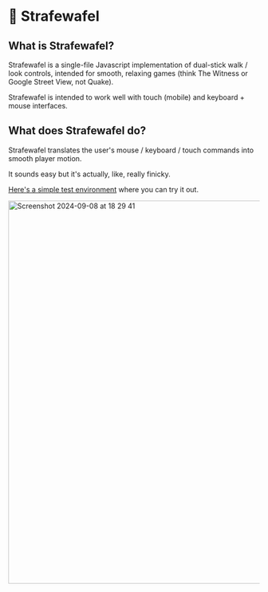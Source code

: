 # 🧇 Strafewafel

## What is Strafewafel?

Strafewafel is a single-file Javascript implementation of dual-stick walk / look controls, intended for smooth, relaxing games (think The Witness or Google Street View, not Quake).

Strafewafel is intended to work well with touch (mobile) and keyboard + mouse interfaces.

## What does Strafewafel do?

Strafewafel translates the user's mouse / keyboard / touch commands into smooth player motion.

It sounds easy but it's actually, like, really finicky.

[Here's a simple test environment](https://madebyollin.github.io/strafewafel/demo-3d/) where you can try it out.

<a href="https://madebyollin.github.io/strafewafel/demo-3d/">
  <img width="768" alt="Screenshot 2024-09-08 at 18 29 41" src="https://github.com/user-attachments/assets/b35c21e9-cfc3-4a3e-8993-d85fb4c35f74">
</a>
